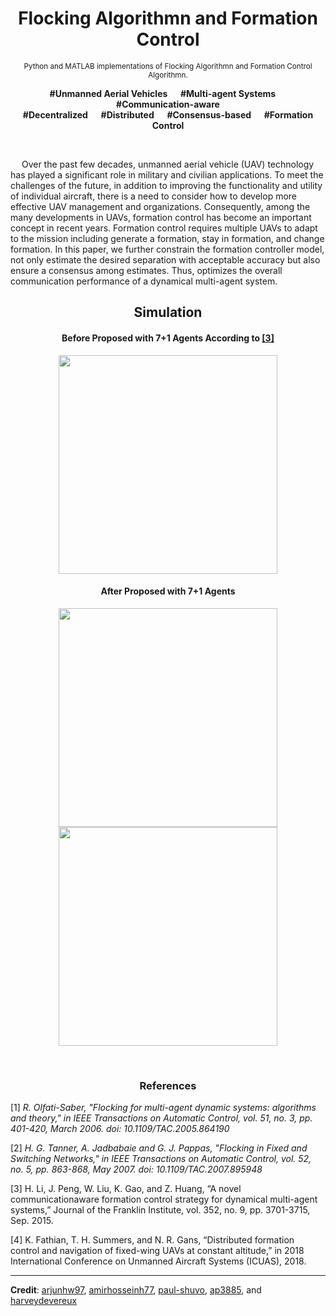 <h1 align="center">Flocking Algorithmn and Formation Control</h1>

<small><p align="center">Python and MATLAB implementations of  Flocking Algorithmn and Formation Control Algorithmn.</p></small>

<b><p align="center">#Unmanned Aerial Vehicles &emsp; #Multi-agent Systems  &emsp; #Communication-aware <br/> #Decentralized  &emsp; #Distributed  &emsp; #Consensus-based  &emsp; #Formation Control</p></b>

</br>

&emsp; Over the past few decades, unmanned aerial vehicle (UAV) technology has played a significant role in military and civilian applications. To meet the challenges of the future, in addition to improving the functionality and utility of individual aircraft, there is a need to consider how to develop more effective UAV management and organizations. Consequently, among the many developments in UAVs, formation control has become an important concept in recent years. Formation control requires multiple UAVs to adapt to the mission including generate a formation, stay in formation, and change formation. In this paper, we further constrain the formation controller model, not only estimate the desired separation with acceptable accuracy but also ensure a consensus among estimates. Thus, optimizes the overall communication performance of a dynamical multi-agent system.

<h2 align="center">Simulation</h2>

<h4 align="Center">Before Proposed with 7+1 Agents According to <a href="https://www-sciencedirect-com.proxy.lib.pdx.edu/science/article/pii/S0016003215001593">[3]</a></h4>
<p align="center">
<img src="https://github.com/Sang-Buster/Formation-Control/blob/main/img/Before.gif?raw=true" width="350">
</p>

<h4 align="Center">After Proposed with 7+1 Agents</h4>
<p align="center">
<img src="https://github.com/Sang-Buster/Formation-Control/blob/main/img/After_NE-Direction.gif?raw=true" width="350"><img src="https://github.com/Sang-Buster/Formation-Control/blob/main/img/After_E-Direction.gif?raw=true" width="350">
</p>

</br>

<h3 align="center">References</h2>

[1] *R. Olfati-Saber, "Flocking for multi-agent dynamic systems: algorithms and theory," in IEEE Transactions on Automatic Control, vol. 51, no. 3, pp. 401-420, March 2006. doi: 10.1109/TAC.2005.864190*

[2] *H. G. Tanner, A. Jadbabaie and G. J. Pappas, "Flocking in Fixed and Switching Networks," in IEEE Transactions on Automatic Control, vol. 52, no. 5, pp. 863-868, May 2007. doi: 10.1109/TAC.2007.895948*

[3] H. Li, J. Peng, W. Liu, K. Gao, and Z. Huang, “A novel communicationaware formation control strategy for dynamical multi-agent systems,” Journal of the Franklin Institute, vol. 352, no. 9, pp. 3701-3715, Sep. 2015.

[4] K. Fathian, T. H. Summers, and N. R. Gans, “Distributed formation control and navigation of fixed-wing UAVs at constant altitude,” in 2018 International Conference on Unmanned Aircraft Systems (ICUAS), 2018.

---

**Credit**: [arjunhw97](https://github.com/arjunhw97/MSN-Flocking-Formation-Control), [amirhosseinh77](https://github.com/amirhosseinh77/Flocking-Multi-Agent), [paul-shuvo](https://github.com/paul-shuvo/MSN-Flocking-Formation-Control), [ap3885](https://github.com/ap3885/Multi-Agent-Flocking), and [harveydevereux](https://github.com/harveydevereux/Consensus)
